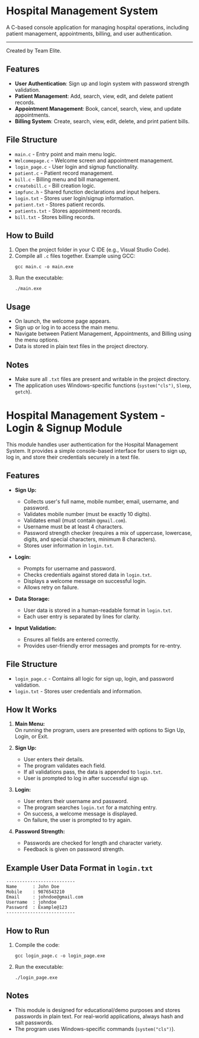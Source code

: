 # Hospital Management System

A C-based console application for managing hospital operations, including patient management, appointments, billing, and user authentication.

---

Created by Team Elite.

## Features

- **User Authentication**: Sign up and login system with password strength validation.
- **Patient Management**: Add, search, view, edit, and delete patient records.
- **Appointment Management**: Book, cancel, search, view, and update appointments.
- **Billing System**: Create, search, view, edit, delete, and print patient bills.

## File Structure

- `main.c` - Entry point and main menu logic.
- `Welcomepage.c` - Welcome screen and appointment management.
- `login_page.c` - User login and signup functionality.
- `patient.c` - Patient record management.
- `bill.c` - Billing menu and bill management.
- `createbill.c` - Bill creation logic.
- `impfunc.h` - Shared function declarations and input helpers.
- `login.txt` - Stores user login/signup information.
- `patient.txt` - Stores patient records.
- `patients.txt` - Stores appointment records.
- `bill.txt` - Stores billing records.

## How to Build

1. Open the project folder in your C IDE (e.g., Visual Studio Code).
2. Compile all `.c` files together. Example using GCC:
   ```
   gcc main.c -o main.exe
   ```
3. Run the executable:
   ```
   ./main.exe
   ```

## Usage

- On launch, the welcome page appears.
- Sign up or log in to access the main menu.
- Navigate between Patient Management, Appointments, and Billing using the menu options.
- Data is stored in plain text files in the project directory.

## Notes

- Make sure all `.txt` files are present and writable in the project directory.
- The application uses Windows-specific functions (`system("cls")`, `Sleep`, `getch`).

# Hospital Management System - Login & Signup Module

This module handles user authentication for the Hospital Management System. It provides a simple console-based interface for users to sign up, log in, and store their credentials securely in a text file.

## Features

- **Sign Up:**  
  - Collects user's full name, mobile number, email, username, and password.
  - Validates mobile number (must be exactly 10 digits).
  - Validates email (must contain `@gmail.com`).
  - Username must be at least 4 characters.
  - Password strength checker (requires a mix of uppercase, lowercase, digits, and special characters, minimum 8 characters).
  - Stores user information in `login.txt`.

- **Login:**  
  - Prompts for username and password.
  - Checks credentials against stored data in `login.txt`.
  - Displays a welcome message on successful login.
  - Allows retry on failure.

- **Data Storage:**  
  - User data is stored in a human-readable format in `login.txt`.
  - Each user entry is separated by lines for clarity.

- **Input Validation:**  
  - Ensures all fields are entered correctly.
  - Provides user-friendly error messages and prompts for re-entry.

## File Structure

- `login_page.c` - Contains all logic for sign up, login, and password validation.
- `login.txt` - Stores user credentials and information.

## How It Works

1. **Main Menu:**  
   On running the program, users are presented with options to Sign Up, Login, or Exit.

2. **Sign Up:**  
   - User enters their details.
   - The program validates each field.
   - If all validations pass, the data is appended to `login.txt`.
   - User is prompted to log in after successful sign up.

3. **Login:**  
   - User enters their username and password.
   - The program searches `login.txt` for a matching entry.
   - On success, a welcome message is displayed.
   - On failure, the user is prompted to try again.

4. **Password Strength:**  
   - Passwords are checked for length and character variety.
   - Feedback is given on password strength.

## Example User Data Format in `login.txt`

```
--------------------------
Name      : John Doe
Mobile    : 9876543210
Email     : johndoe@gmail.com
Username  : johndoe
Password  : Example@123
--------------------------
```

## How to Run

1. Compile the code:
   ```
   gcc login_page.c -o login_page.exe
   ```
2. Run the executable:
   ```
   ./login_page.exe
   ```

## Notes

- This module is designed for educational/demo purposes and stores passwords in plain text. For real-world applications, always hash and salt passwords.
- The program uses Windows-specific commands (`system("cls")`).
